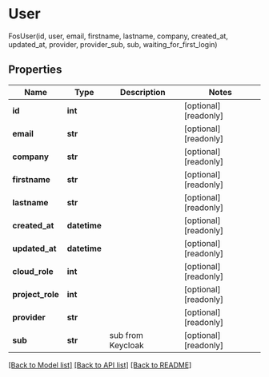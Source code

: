 # User

FosUser(id, user, email, firstname, lastname, company, created_at, updated_at, provider, provider_sub, sub, waiting_for_first_login)
## Properties
Name | Type | Description | Notes
------------ | ------------- | ------------- | -------------
**id** | **int** |  | [optional] [readonly] 
**email** | **str** |  | [optional] [readonly] 
**company** | **str** |  | [optional] [readonly] 
**firstname** | **str** |  | [optional] [readonly] 
**lastname** | **str** |  | [optional] [readonly] 
**created_at** | **datetime** |  | [optional] [readonly] 
**updated_at** | **datetime** |  | [optional] [readonly] 
**cloud_role** | **int** |  | [optional] [readonly] 
**project_role** | **int** |  | [optional] [readonly] 
**provider** | **str** |  | [optional] [readonly] 
**sub** | **str** | sub from Keycloak | [optional] [readonly] 

[[Back to Model list]](../README.md#documentation-for-models) [[Back to API list]](../README.md#documentation-for-api-endpoints) [[Back to README]](../README.md)


